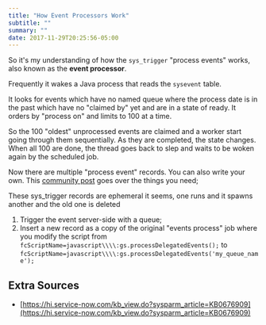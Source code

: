 ```yaml
---
title: "How Event Processors Work"
subtitle: ""
summary: ""
date: 2017-11-29T20:25:56-05:00
---
```


So it's my understanding of how the `sys_trigger` "process events"
works, also known as the **event processor**.

Frequently it wakes a Java process that reads the `sysevent` table.

It looks for events which have no named queue where the process date is
in the past which have no "claimed by" yet and are in a state of ready.
It orders by "process on" and limits to 100 at a time.

So the 100 "oldest" unprocessed events are claimed and a worker start
going through them sequentially. As they are completed, the state
changes. When all 100 are done, the thread goes back to slep and waits
to be woken again by the scheduled job.

Now there are multiple "process event" records. You can also write your
own. This [community
post](https://community.servicenow.com/community?id=community_question&sys_id=db344b29dbd8dbc01dcaf3231f9619b4#874843)
goes over the things you need;

These sys\_trigger records are ephemeral it seems, one runs and it
spawns another and the old one is deleted

1.  Trigger the event server-side with a queue;
2.  Insert a new record as a copy of the original "events process" job
    where you modify the script from
    `fcScriptName=javascript\\\\:gs.processDelegatedEvents();` to
    `fcScriptName=javascript\\\\:gs.processDelegatedEvents('my_queue_name');`

## Extra Sources 

- [https://hi.service-now.com/kb_view.do?sysparm_article=KB0676909](https://hi.service-now.com/kb_view.do?sysparm_article=KB0676909)